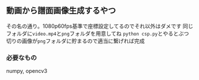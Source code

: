 ## 動画から譜面画像生成するやつ
その名の通り。1080p60fps基準で座標設定してるのでそれ以外はダメです
同じフォルダに`video.mp4`と`png`フォルダを用意してね
`python csp.py`とやるとぶつ切りの画像が`png`フォルダに貯まるので適当に繋げれば完成


### 必要なもの
numpy, opencv3